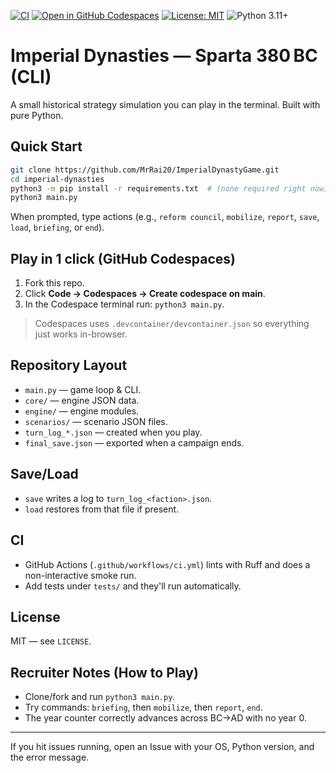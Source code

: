 [![CI](https://github.com/MrRai20/ImperialDynastyGame/actions/workflows/ci.yml/badge.svg)](https://github.com/MrRai20/ImperialDynastyGame/actions/workflows/ci.yml)
[![Open in GitHub Codespaces](https://github.com/codespaces/badge.svg)](https://codespaces.new/MrRai20/ImperialDynastyGame)
[![License: MIT](https://img.shields.io/badge/License-MIT-yellow.svg)](LICENSE)
![Python 3.11+](https://img.shields.io/badge/python-3.11%2B-blue.svg)


# Imperial Dynasties — Sparta 380 BC (CLI)

A small historical strategy simulation you can play in the terminal. Built with pure Python.

## Quick Start

```bash
git clone https://github.com/MrRai20/ImperialDynastyGame.git
cd imperial-dynasties
python3 -m pip install -r requirements.txt  # (none required right now)
python3 main.py
```

When prompted, type actions (e.g., `reform council`, `mobilize`, `report`, `save`, `load`, `briefing`, or `end`).

## Play in 1 click (GitHub Codespaces)

1. Fork this repo.
2. Click **Code → Codespaces → Create codespace on main**.
3. In the Codespace terminal run: `python3 main.py`.

> Codespaces uses `.devcontainer/devcontainer.json` so everything just works in-browser.

## Repository Layout

- `main.py` — game loop & CLI.
- `core/` — engine JSON data.
- `engine/` — engine modules.
- `scenarios/` — scenario JSON files.
- `turn_log_*.json` — created when you play.
- `final_save.json` — exported when a campaign ends.

## Save/Load

- `save` writes a log to `turn_log_<faction>.json`.
- `load` restores from that file if present.

## CI

- GitHub Actions (`.github/workflows/ci.yml`) lints with Ruff and does a non-interactive smoke run.
- Add tests under `tests/` and they'll run automatically.

## License

MIT — see `LICENSE`.

## Recruiter Notes (How to Play)

- Clone/fork and run `python3 main.py`.
- Try commands: `briefing`, then `mobilize`, then `report`, `end`.
- The year counter correctly advances across BC→AD with no year 0.

---
If you hit issues running, open an Issue with your OS, Python version, and the error message.
